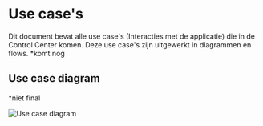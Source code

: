 # Use case's

Dit document bevat alle use case's (Interacties met de applicatie) die in de Control Center komen. Deze use case's zijn uitgewerkt in diagrammen en flows. *komt nog

## Use case diagram

*niet final

![Use case diagram](uml/img/useCaseDiagram.svg)